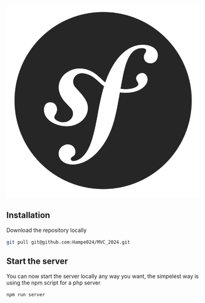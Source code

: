 ![Header img](./public/img/symfony.png)

## Installation
Download the repository locally

```bash
git pull git@github.com:Hampe024/MVC_2024.git
```

## Start the server
You can now start the server locally any way you want, 
the simpelest way is using the npm script for a php server

```bash
npm run server
```
